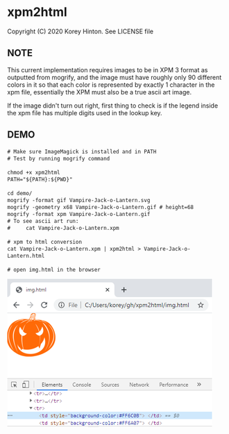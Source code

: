 # xpm2html

Copyright (C) 2020 Korey Hinton. See LICENSE file

## NOTE

This current implementation requires images to be in XPM 3 format as outputted
from mogrify, and the image must have roughly only 90 different colors in it so
that each color is represented by exactly 1 character in the xpm file,
essentially the XPM must also be a true ascii art image.

If the image didn't turn out right, first thing to check is if the legend
inside the xpm file has multiple digits used in the lookup key.

## DEMO

```
# Make sure ImageMagick is installed and in PATH
# Test by running mogrify command

chmod +x xpm2html
PATH="${PATH}:${PWD}"

cd demo/
mogrify -format gif Vampire-Jack-o-Lantern.svg
mogrify -geometry x68 Vampire-Jack-o-Lantern.gif # height=68
mogrify -format xpm Vampire-Jack-o-Lantern.gif
# To see ascii art run:
#     cat Vampire-Jack-o-Lantern.xpm

# xpm to html conversion
cat Vampire-Jack-o-Lantern.xpm | xpm2html > Vampire-Jack-o-Lantern.html

# open img.html in the browser
```

![Demo Screen Capture](demo/Capture.PNG)
